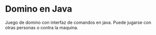 # Domino en Java
Juego de domino con interfaz de comandos en java.
Puede jugarse con otras personas o contra la maquina.
